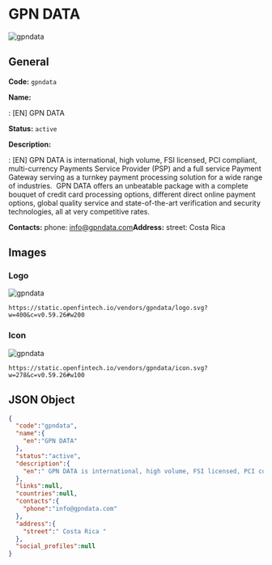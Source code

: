 
# GPN DATA 
![gpndata](https://static.openfintech.io/vendors/gpndata/logo.svg?w=400&c=v0.59.26#w200)  

## General 
 
**Code:** `gpndata` 
 
**Name:** 
 
:	[EN] GPN DATA 
 
**Status:** `active` 
 
**Description:** 
 
: [EN]  GPN DATA is international, high volume, FSI licensed, PCI compliant, multi-currency Payments Service Provider (PSP) and a full service Payment Gateway serving as a turnkey payment processing solution for a wide range of industries.  GPN DATA offers an unbeatable package with a complete bouquet of credit card processing options, different direct online payment options, global quality service and state-of-the-art verification and security technologies, all at very competitive rates.  
 
**Contacts:** 
phone: info@gpndata.com**Address:** 
street:  Costa Rica  

## Images 

### Logo 
 
![gpndata](https://static.openfintech.io/vendors/gpndata/logo.svg?w=400&c=v0.59.26#w200)  

```
https://static.openfintech.io/vendors/gpndata/logo.svg?w=400&c=v0.59.26#w200
```  

### Icon 
 
![gpndata](https://static.openfintech.io/vendors/gpndata/icon.svg?w=278&c=v0.59.26#w100)  

```
https://static.openfintech.io/vendors/gpndata/icon.svg?w=278&c=v0.59.26#w100
```  

## JSON Object 

```json
{
  "code":"gpndata",
  "name":{
    "en":"GPN DATA"
  },
  "status":"active",
  "description":{
    "en":" GPN DATA is international, high volume, FSI licensed, PCI compliant, multi-currency Payments Service Provider (PSP) and a full service Payment Gateway serving as a turnkey payment processing solution for a wide range of industries.\u00a0 GPN DATA offers an unbeatable package with a complete bouquet of credit card processing options, different direct online payment options, global quality service and state-of-the-art verification and security technologies, all at very competitive rates. "
  },
  "links":null,
  "countries":null,
  "contacts":{
    "phone":"info@gpndata.com"
  },
  "address":{
    "street":" Costa Rica "
  },
  "social_profiles":null
}
```  

